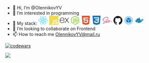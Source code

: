 - 👋 Hi, I’m @OlennikovYV
- 👀 I’m interested in programming
- 🌱 My stack:
[<img src="https://github.com/devicons/devicon/blob/master/icons/react/react-original.svg" width="30" />](react)
[<img src="https://github.com/devicons/devicon/blob/master/icons/javascript/javascript-plain.svg" width="30" />](javascript)
[<img src="https://github.com/devicons/devicon/blob/master/icons/express/express-original.svg" width="30" />](express)
[<img src="https://github.com/devicons/devicon/blob/master/icons/nodejs/nodejs-original.svg" width="30" />](nodejs)
[<img src="https://github.com/devicons/devicon/blob/master/icons/html5/html5-plain.svg" width="30" />](html5)
[<img src="https://github.com/devicons/devicon/blob/master/icons/css3/css3-plain.svg" width="30" />](css3)
[<img src="https://github.com/devicons/devicon/blob/master/icons/sass/sass-original.svg" width="30" />](sass)
[<img src="https://github.com/devicons/devicon/blob/master/icons/github/github-original.svg" width="30" />](github)
[<img src="https://github.com/devicons/devicon/blob/master/icons/webpack/webpack-original.svg" width="30" />](webpack)
[<img src="https://github.com/devicons/devicon/blob/master/icons/docker/docker-original.svg" width="30" />](docker)
- 💞️ I’m looking to collaborate on Frontend
- 📫 How to reach me OlennikovYV@mail.ru


[![codewars](https://www.codewars.com/users/OlennikovYV/badges/micro?theme=light)](https://www.codewars.com/users/OlennikovYV)

![](https://komarev.com/ghpvc/?username=OlennikovYV&color=green)

<!--- ![](https://github-profile-summary-cards.vercel.app/api/cards/profile-details?username=OlennikovYV&theme=default) --->

<!--- ![](https://github-profile-summary-cards.vercel.app/api/cards/stats?username=OlennikovYV&theme=default) --->

<!---
OlennikovYV/OlennikovYV is a ✨ special ✨ repository because its `README.md` (this file) appears on your GitHub profile.
You can click the Preview link to take a look at your changes.
--->
